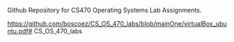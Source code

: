 Github Repository for CS470 Operating Systems Lab Assignments.

https://github.com/boscoez/CS_OS_470_labs/blob/mainOne/virtualBox_ubuntu.pdf# CS_OS_470_labs
